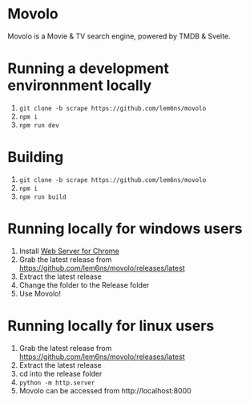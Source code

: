 # Movolo
Movolo is a Movie & TV search engine, powered by TMDB & Svelte.

# Running a development environnment locally
1. `git clone -b scrape https://github.com/lem6ns/movolo`
2. `npm i`
3. `npm run dev`

# Building
1. `git clone -b scrape https://github.com/lem6ns/movolo`
2. `npm i`
3. `npm run build`

# Running locally for windows users
1. Install [Web Server for Chrome](https://chrome.google.com/webstore/detail/web-server-for-chrome/ofhbbkphhbklhfoeikjpcbhemlocgigb)
2. Grab the latest release from https://github.com/lem6ns/movolo/releases/latest
3. Extract the latest release
4. Change the folder to the Release folder
6. Use Movolo!

# Running locally for linux users
1. Grab the latest release from https://github.com/lem6ns/movolo/releases/latest
2. Extract the latest release
3. cd into the release folder
4. `python -m http.server`
5. Movolo can be accessed from http://localhost:8000
